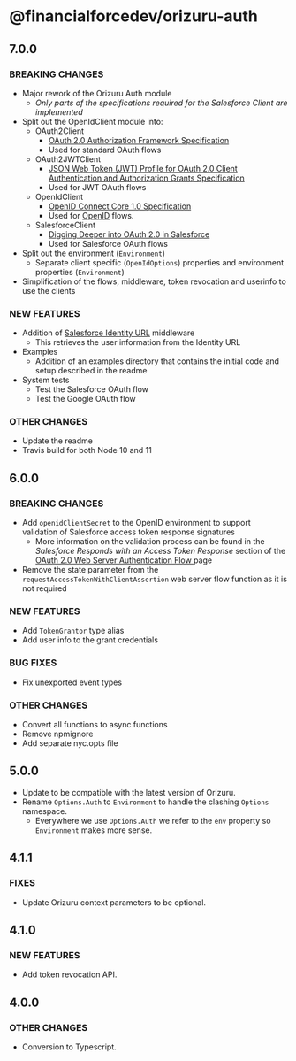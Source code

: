# @financialforcedev/orizuru-auth

## 7.0.0

### BREAKING CHANGES

- Major rework of the Orizuru Auth module
  - _Only parts of the specifications required for the Salesforce Client are implemented_
- Split out the OpenIdClient module into:
  - OAuth2Client
    - [OAuth 2.0 Authorization Framework Specification](https://tools.ietf.org/html/rfc6749)
    - Used for standard OAuth flows
  - OAuth2JWTClient
    - [JSON Web Token (JWT) Profile for OAuth 2.0 Client Authentication and Authorization Grants Specification](https://tools.ietf.org/html/rfc7523)
    - Used for JWT OAuth flows
  - OpenIdClient
    - [OpenID Connect Core 1.0 Specification](https://openid.net/specs/openid-connect-core-1_0.html)
    - Used for [OpenID](https://openid.net/) flows.
  - SalesforceClient
    - [Digging Deeper into OAuth 2.0 in Salesforce](https://help.salesforce.com/articleView?id=remoteaccess_authenticate_overview.htm)
    - Used for Salesforce OAuth flows
- Split out the environment (`Environment`)
  - Separate client specific (`OpenIdOptions`) properties and environment properties (`Environment`)
- Simplification of the flows, middleware, token revocation and userinfo to use the clients

### NEW FEATURES

- Addition of [Salesforce Identity URL](https://help.salesforce.com/articleView?id=remoteaccess_using_openid.htm) middleware
  - This retrieves the user information from the Identity URL
- Examples
  - Addition of an examples directory that contains the initial code and setup described in the readme
- System tests
  - Test the Salesforce OAuth flow
  - Test the Google OAuth flow

### OTHER CHANGES

- Update the readme
- Travis build for both Node 10 and 11

## 6.0.0

### BREAKING CHANGES

- Add `openidClientSecret` to the OpenID environment to support validation of Salesforce access token response signatures
  - More information on the validation process can be found in the _Salesforce Responds with an Access Token Response_ section of the [OAuth 2.0 Web Server Authentication Flow
](https://help.salesforce.com/articleView?id=remoteaccess_oauth_web_server_flow.htm) page
- Remove the state parameter from the `requestAccessTokenWithClientAssertion` web server flow function as it is not required

### NEW FEATURES

- Add `TokenGrantor` type alias
- Add user info to the grant credentials

### BUG FIXES

- Fix unexported event types

### OTHER CHANGES

- Convert all functions to async functions
- Remove npmignore
- Add separate nyc.opts file

## 5.0.0

- Update to be compatible with the latest version of Orizuru.
- Rename `Options.Auth` to `Environment` to handle the clashing `Options` namespace.
  - Everywhere we use `Options.Auth` we refer to the `env` property so `Environment` makes more sense.

## 4.1.1

### FIXES

- Update Orizuru context parameters to be optional.

## 4.1.0

### NEW FEATURES

- Add token revocation API.

## 4.0.0

### OTHER CHANGES

- Conversion to Typescript.
